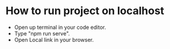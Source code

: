 # How to run project on localhost

- Open up terminal in your code editor.
- Type "npm run serve".
- Open Local link in your browser.
